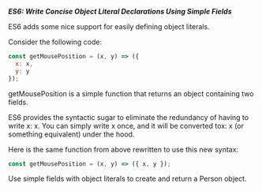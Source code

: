 ***ES6: Write Concise Object Literal Declarations Using Simple Fields***

ES6 adds some nice support for easily defining object literals.

Consider the following code:

```javascript
const getMousePosition = (x, y) => ({
  x: x,
  y: y
});
```

getMousePosition is a simple function that returns an object containing two fields.

ES6 provides the syntactic sugar to eliminate the redundancy of having to write x: x. You can simply write x once, and it will be converted tox: x (or something equivalent) under the hood.

Here is the same function from above rewritten to use this new syntax:

```javascript
const getMousePosition = (x, y) => ({ x, y });
```

Use simple fields with object literals to create and return a Person object.
